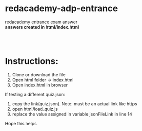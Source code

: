 # redacademy-adp-entrance
redacademy entrance exam answer
<br>
<b>answers created in html/index.html</b>

<br><br>
# Instructions:
1. Clone or download the file
2. Open html folder -> index.html
3. Open index.html in browser

If testing a different quiz.json:
1. copy the link(quiz.json). Note: must be an actual link like https
2. open html/load_quiz.js
3. replace the value assigned in variable jsonFileLink in line 14

Hope this helps 

